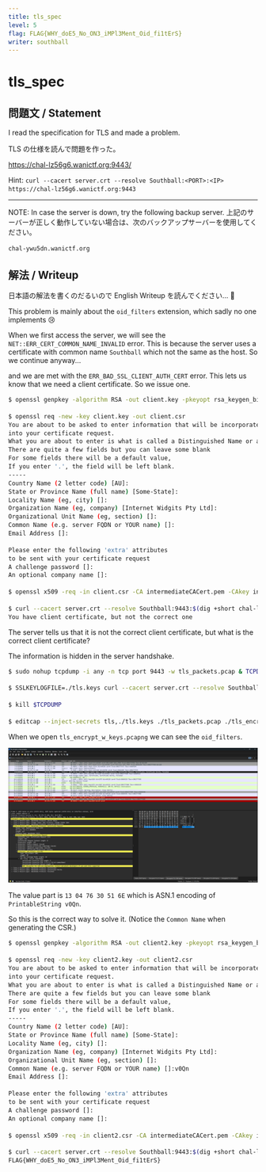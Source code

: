 ```yaml
---
title: tls_spec
level: 5
flag: FLAG{WHY_doE5_No_ON3_iMPl3Ment_Oid_fi1tErS}
writer: southball
---
```


# tls_spec

## 問題文 / Statement

I read the specification for TLS and made a problem.

TLS の仕様を読んで問題を作った。

https://chal-lz56g6.wanictf.org:9443/

Hint: `curl --cacert server.crt --resolve Southball:<PORT>:<IP> https://chal-lz56g6.wanictf.org:9443`

---

NOTE: In case the server is down, try the following backup server. 上記のサーバーが正しく動作していない場合は、次のバックアップサーバーを使用してください。

`chal-ywu5dn.wanictf.org`

## 解法 / Writeup

日本語の解法を書くのだるいので English Writeup を読んでください... 🙇

This problem is mainly about the `oid_filters` extension, which sadly no one implements 😢

When we first access the server, we will see the `NET::ERR_CERT_COMMON_NAME_INVALID` error. This is because the server uses a certificate with common name `Southball` which not the same as the host. So we continue anyway...

and we are met with the `ERR_BAD_SSL_CLIENT_AUTH_CERT` error. This lets us know that we need a client certificate. So we issue one.

```sh
$ openssl genpkey -algorithm RSA -out client.key -pkeyopt rsa_keygen_bits:2048

$ openssl req -new -key client.key -out client.csr
You are about to be asked to enter information that will be incorporated
into your certificate request.
What you are about to enter is what is called a Distinguished Name or a DN.
There are quite a few fields but you can leave some blank
For some fields there will be a default value,
If you enter '.', the field will be left blank.
-----
Country Name (2 letter code) [AU]:
State or Province Name (full name) [Some-State]:
Locality Name (eg, city) []:
Organization Name (eg, company) [Internet Widgits Pty Ltd]:
Organizational Unit Name (eg, section) []:
Common Name (e.g. server FQDN or YOUR name) []:
Email Address []:

Please enter the following 'extra' attributes
to be sent with your certificate request
A challenge password []:
An optional company name []:

$ openssl x509 -req -in client.csr -CA intermediateCACert.pem -CAkey intermediateCAKey.pem -CAcreateserial -out client.crt -days 365 -sha256

$ curl --cacert server.crt --resolve Southball:9443:$(dig +short chal-lz56g6.wanictf.org) https://Southball:9443 --cert client.crt --key client.key
You have client certificate, but not the correct one
```

The server tells us that it is not the correct client certificate, but what is the correct client certificate?

The information is hidden in the server handshake.

```sh
$ sudo nohup tcpdump -i any -n tcp port 9443 -w tls_packets.pcap & TCPDUMP=$!

$ SSLKEYLOGFILE=./tls.keys curl --cacert server.crt --resolve Southball:9443:$(dig +short) https://Southball:9443 --cert client.crt --key client.key

$ kill $TCPDUMP

$ editcap --inject-secrets tls,./tls.keys ./tls_packets.pcap ./tls_encrypt_w_keys.pcapng
```

When we open `tls_encrypt_w_keys.pcapng` we can see the `oid_filters`.

![Wireshark Screenshot](./resources_writeup/wireshark.png)

The value part is `13 04 76 30 51 6E` which is ASN.1 encoding of `PrintableString v0Qn`.

So this is the correct way to solve it. (Notice the `Common Name` when generating the CSR.)

```sh
$ openssl genpkey -algorithm RSA -out client2.key -pkeyopt rsa_keygen_bits:2048

$ openssl req -new -key client2.key -out client2.csr
You are about to be asked to enter information that will be incorporated
into your certificate request.
What you are about to enter is what is called a Distinguished Name or a DN.
There are quite a few fields but you can leave some blank
For some fields there will be a default value,
If you enter '.', the field will be left blank.
-----
Country Name (2 letter code) [AU]:
State or Province Name (full name) [Some-State]:
Locality Name (eg, city) []:
Organization Name (eg, company) [Internet Widgits Pty Ltd]:
Organizational Unit Name (eg, section) []:
Common Name (e.g. server FQDN or YOUR name) []:v0Qn
Email Address []:

Please enter the following 'extra' attributes
to be sent with your certificate request
A challenge password []:
An optional company name []:

$ openssl x509 -req -in client2.csr -CA intermediateCACert.pem -CAkey intermediateCAKey.pem -CAcreateserial -out client2.crt -days 365 -sha256

$ curl --cacert server.crt --resolve Southball:9443:$(dig +short chal-lz56g6.wanictf.org) https://Southball:9443 --cert client2.crt --key client2.key
FLAG{WHY_doE5_No_ON3_iMPl3Ment_Oid_fi1tErS}
```